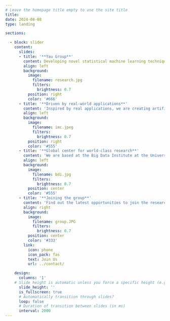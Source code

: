 ```yaml
---
# Leave the homepage title empty to use the site title
title:
date: 2024-08-08
type: landing

sections:

  - block: slider
    content:
      slides:
      - title: '**Yau Group**'
        content: Developing novel statistical machine learning techniques to improve health and wellbeing through collaboration with the biological and medical sciences
        align: left
        background:
          image:
            filename: research.jpg
            filters:
              brightness: 0.7
          position: right
          color: '#666'
      - title: '**Driven by real-world applications**' 
        content: 'Inspired by real applications, we are creating artificial intelligence technologies that can make a real impact on improving human health.'
        align: left
        background:
          image:
            filename: imc.jpeg
            filters:
              brightness: 0.7
          position: right
          color: '#555'
      - title: '**Global center for world-class research**' 
        content: 'We are based at the Big Data Institute at the University of Oxford.'
        align: left
        background:
          image:
            filename: bdi.jpg
            filters:
              brightness: 0.7
          position: center
          color: '#555'          
      - title: '**Joining the group**'
        content: 'Find out the latest opportunities to join the research group.'
        align: right
        background:
          image:
            filename: group.JPG
            filters:
              brightness: 0.7
          position: center
          color: '#333'
        link:
          icon: phone
          icon_pack: fas
          text: Join Us
          url: ../contact/

    design:
      columns: '1'
    # Slide height is automatic unless you force a specific height (e.g. '400px')
      slide_height: ''
      is_fullscreen: true
      # Automatically transition through slides?
      loop: false
      # Duration of transition between slides (in ms)
      interval: 2000      
---
```


